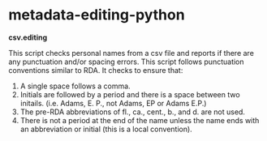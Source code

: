 # metadata-editing-python

<b>csv.editing</b>

This script checks personal names from a csv file and reports if there are any punctuation and/or spacing errors. This script follows punctuation conventions similar to RDA. 
It checks to ensure that:
1) A single space follows a comma.
2) Initials are followed by a period and there is a space between two initails. (i.e. Adams, E. P., not Adams, EP or Adams E.P.)
3) The pre-RDA abbreviations of fl., ca., cent., b., and d. are not used. 
4) There is not a period at the end of the name unless the name ends with an abbreviation or initial (this is a local convention).
